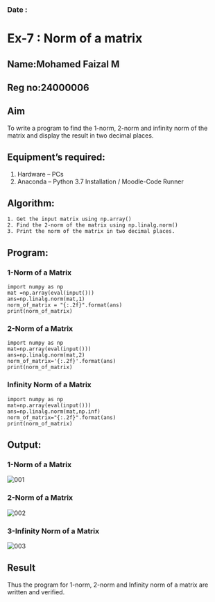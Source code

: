 ### Date : 
# Ex-7 : Norm of a matrix
## Name:Mohamed Faizal M
## Reg no:24000006
## Aim
To write a program to find the 1-norm, 2-norm and infinity norm of the matrix and display the result in two decimal places.
## Equipment’s required:
1.	Hardware – PCs
2.	Anaconda – Python 3.7 Installation / Moodle-Code Runner
## Algorithm:
	1. Get the input matrix using np.array()   
    2. Find the 2-norm of the matrix using np.linalg.norm()
	3. Print the norm of the matrix in two decimal places.
## Program:
### 1-Norm of a Matrix
```
import numpy as np
mat =np.array(eval(input()))
ans=np.linalg.norm(mat,1)
norm_of_matrix = "{:.2f}".format(ans)
print(norm_of_matrix)
```
### 2-Norm of a Matrix
```
import numpy as np
mat=np.array(eval(input()))
ans=np.linalg.norm(mat,2)
norm_of_matrix='{:.2f}'.format(ans)
print(norm_of_matrix)
```
### Infinity Norm of a Matrix

```
import numpy as np
mat=np.array(eval(input()))
ans=np.linalg.norm(mat,np.inf)
norm_of_matrix="{:.2f}".format(ans)
print(norm_of_matrix)
```
## Output:
### 1-Norm of a Matrix
![001](https://github.com/user-attachments/assets/6512b8a1-9afa-4c9d-8d08-939393119913)


### 2-Norm of a Matrix
![002](https://github.com/user-attachments/assets/44042719-7adf-47b7-bf08-004ca06e8661)

### 3-Infinity Norm of a Matrix
![003](https://github.com/user-attachments/assets/4ebaf29c-db07-4f6d-89c9-fcc2f4ccff83)





## Result
Thus the program for 1-norm, 2-norm and Infinity norm of a matrix are written and verified.
